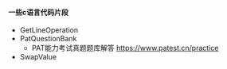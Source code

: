 #### 一些c语言代码片段

- GetLineOperation
- PatQuestionBank
  - PAT能力考试真题题库解答 https://www.patest.cn/practice
- SwapValue